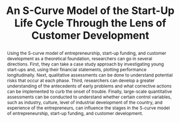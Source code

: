 ---
layout: article
comments: true
title: An S-Curve Model of the Start-Up Life Cycle Through the Lens of Customer Development
excerpt: The authors propose a model of the startup lifecycle based on Christensen's S-curve model of technological development.
link: http://www.jstor.org/stable/43503838?seq=1
source: The Journal of Private Equity, 2015
authors:
  - name: Jeffrey Overall
    affiliation: Ryerson University
  - name: Sean Wise
    affiliation: Ryerson University
abstract: Using the S-curve model of entrepreneurship, start-up funding, and customer development as a theoretical foundation, researchers can go in several directions. First, they can take a case study approach by investigating young start-ups and, using their financial statements, plotting performance longitudinally. Next, qualitative assessments can be done to understand potential risks that occur at each phase. Third, researchers can develop a greater understanding of the antecedents of early problems and what corrective actions can be implemented to curb the onset of trouble. Finally, large-scale quantitative assessments can be conducted to understand whether certain control variables, such as industry, culture, level of industrial development of the country, and experience of the entrepreneurs, can influence the stages in the S-curve model of entrepreneurship, start-up funding, and customer development.
---